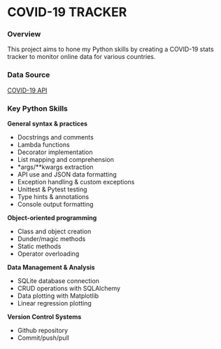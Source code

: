 # COVID-19 TRACKER

### Overview
This project aims to hone my Python skills by creating a COVID-19 stats tracker to monitor online data for various countries. 

### Data Source
[COVID-19 API](https://api.covid19api.com)

### Key Python Skills
**General syntax & practices**
- Docstrings and comments
- Lambda functions
- Decorator implementation
- List mapping and comprehension
- *args/**kwargs extraction
- API use and JSON data formatting
- Exception handling & custom exceptions
- Unittest & Pytest testing
- Type hints & annotations
- Console output formatting

**Object-oriented programming**
- Class and object creation
- Dunder/magic methods
- Static methods
- Operator overloading

**Data Management & Analysis**
- SQLite database connection
- CRUD operations with SQLAlchemy
- Data plotting with Matplotlib
- Linear regression plotting

**Version Control Systems**
- Github repository 
- Commit/push/pull 
